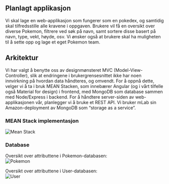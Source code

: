 ## Planlagt applikasjon
Vi skal lage en web-applikasjon som fungerer som en pokedex, og samtidig skal tilfredsstille alle kravene i oppgaven. 
Brukere vil få en oversikt over diverse Pokemon, filtrere ved søk på navn, samt sortere disse basert på navn, type, vekt, høyde, osv. 
Vi ønsker også at brukere skal ha muligheten til å sette opp og lage et eget Pokemon team. 

## Arkitektur
Vi har valgt å benytte oss av designmønsteret MVC (Model-View-Controller), 
slik at endringene i brukergrensesnittet ikke har noen innvirkning på hvordan data håndteres, 
og omvendt. For å oppnå dette, velger vi å ta i bruk MEAN Stacken, som innebærer Angular 
(og i vårt tilfelle også Material for design) i frontend, med MongoDB som database sammen med Node/Express i backend. 
For å håndtere server-siden av web-applikasjonen vår, planlegger vi å bruke et REST API. 
Vi bruker mLab sin Amazon-deployment av MongoDB som “storage as a service”. 

### MEAN Stack implementasjon
![Mean Stack](https://www.dealfuel.com/wp-content/uploads/2016/10/meanjs-1024x492.png "Mean Stack")

### Database
Oversikt over attributtene i Pokemon-databasen: <br>
![Pokemon](http://folk.ntnu.no/kristsbo/Pokemon.png "Pokemon")

Oversikt over attributtene i User-databasen: <br>
![User](http://folk.ntnu.no/kristsbo/User.png "User")
